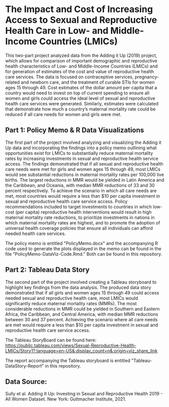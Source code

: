 # The Impact and Cost of Increasing Access to Sexual and Reproductive Health Care in Low- and Middle-Income Countries (LMICs)
This two-part project analyzed data from the Adding it Up (2019) project, which allows for comparison of important demographic and reproductive health characteristics of Low- and Middle-Income Countries (LMICs) and for generation of estimates of the cost and value of reproductive health care services.  The data is focused on contraceptive services, pregnancy-related and newborn care, and the treatment of curable STIs for women ages 15 through 49. Cost estimates of the dollar amount per capita that a country would need to invest on top of current spending to ensure all women and girls could access the ideal level of sexual and reproductive health care services were generated. Similarly, estimates were calculated that demonstrate how much a country’s maternal mortality rate could be reduced if all care needs for women and girls were met.  

## Part 1: Policy Memo & R Data Visualizations
The first part of the project involved analyzing and visualizing the Adding it Up data and incorporating the findings into a policy memo outlining what opportunities exist for LMICs to substantially reduce maternal mortality rates by increasing investments in sexual and reproductive health service access. The findings demonstrated that if all sexual and reproductive health care needs were met for girls and women ages 15 through 49, most LMICs would see substantial reductions in maternal mortality rates per 100,000 live births. The largest reductions in MMR would be yielded in Latin America and the Caribbean, and Oceania, with median MMR reductions of 33 and 30 percent respectively. To achieve the scenario in which all care needs are met, most countries would require a less than $10 per capita investment in sexual and reproductive health care service access. Policy recommendations included to target investments to countries in which low-cost (per capita) reproductive health interventions would result in high maternal mortality rate reductions, to prioritize investments in nations in which maternal mortality rates are highest, and to promote the adoption of universal health coverage policies that ensure all individuals can afford needed health care services. 

The policy memo is entitled "PolicyMemo.docx" and the accompanying R code used to generate the plots displayed in the memo can be found in the file "PolicyMemo-DataViz-Code.Rmd." Both can be found in this repository.

## Part 2: Tableau Data Story
The second part of the project involved creating a Tableau storyboard to highlight key findings from the data analysis. The produced data story demonstrated that if all girls and women ages 15 through 49 could access needed sexual and reproductive health care, most LMICs would significantly reduce maternal mortality rates (MMRs). The most considerable reductions in MMR could be yielded in Southern and Eastern Africa, the Caribbean, and Central America, with median MMR reductions between 30 and 37 percent. Achieving the scenario where all care needs are met would require a less than $10 per capita investment in sexual and reproductive health care service access.

The Tableau StoryBoard can be found here: https://public.tableau.com/views/Sexual-Reproductive-Health-LMICs/Story1?:language=en-US&:display_count=n&:origin=viz_share_link

The report accompanying the Tableau storyboard is entitled "Tableau-DataStory-Report" in this repository.

## Data Source: 
Sully et al. Adding It Up: Investing in Sexual and Reproductive Health 2019 - All Women Dataset. New York: Guttmacher Institute, 2021.

